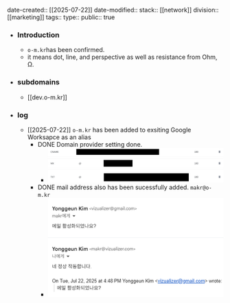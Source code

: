 date-created:: [[2025-07-22]]
date-modified::
stack:: [[network]] 
division:: [[marketing]]
tags:: 
type::
public:: true

- ### Introduction
	- `o-m.kr`has been confirmed.
	- it means dot, line, and perspective as well as resistance from Ohm, Ω.
- ### subdomains
	- [[dev.o-m.kr]]
- ### log
	- [[2025-07-22]] `o-m.kr` has been added to exsiting Google Worksapce as an alias
		- DONE Domain provider setting done.
			- ![image.png](../assets/image_1753175650208_0.png)
		- DONE mail address also has been sucessfully added. `makr@o-m.kr`
			- ![image.png](../assets/image_1753175372732_0.png)